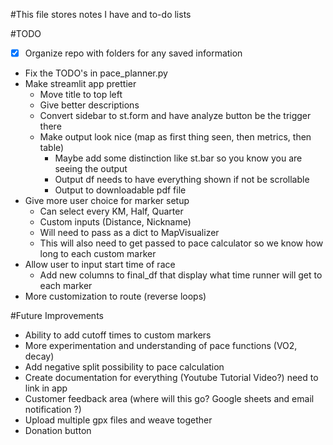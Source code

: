 #This file stores notes I have and to-do lists 


#TODO
- [x] Organize repo with folders for any saved information 
- Fix the TODO's in pace_planner.py 
- Make streamlit app prettier
  - Move title to top left 
  - Give better descriptions
  - Convert sidebar to st.form and have analyze button be the trigger there 
  - Make output look nice (map as first thing seen, then metrics, then table)
     - Maybe add some distinction like st.bar so you know you are seeing the output
     - Output df needs to have everything shown if not be scrollable
     - Output to downloadable pdf file
- Give more user choice for marker setup 
  - Can select every KM, Half, Quarter
  - Custom inputs (Distance, Nickname)
  - Will need to pass as a dict to MapVisualizer
  - This will also need to get passed to pace calculator so we know how long to each custom marker
- Allow user to input start time of race
  - Add new columns to final_df that display what time runner will get to each marker
- More customization to route (reverse loops)


#Future Improvements
- Ability to add cutoff times to custom markers 
- More experimentation and understanding of pace functions (VO2, decay)
- Add negative split possibility to pace calculation
- Create documentation for everything (Youtube Tutorial Video?) need to link in app 
- Customer feedback area (where will this go? Google sheets and email notification ?) 
- Upload multiple gpx files and weave together
- Donation button

